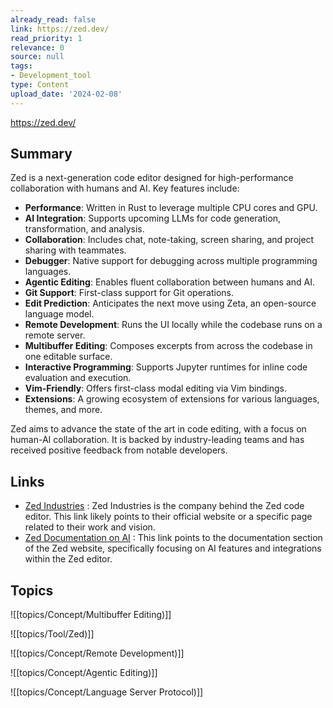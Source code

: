 ```yaml
---
already_read: false
link: https://zed.dev/
read_priority: 1
relevance: 0
source: null
tags:
- Development_tool
type: Content
upload_date: '2024-02-08'
---
```


https://zed.dev/
## Summary

Zed is a next-generation code editor designed for high-performance collaboration with humans and AI. Key features include:

- **Performance**: Written in Rust to leverage multiple CPU cores and GPU.
- **AI Integration**: Supports upcoming LLMs for code generation, transformation, and analysis.
- **Collaboration**: Includes chat, note-taking, screen sharing, and project sharing with teammates.
- **Debugger**: Native support for debugging across multiple programming languages.
- **Agentic Editing**: Enables fluent collaboration between humans and AI.
- **Git Support**: First-class support for Git operations.
- **Edit Prediction**: Anticipates the next move using Zeta, an open-source language model.
- **Remote Development**: Runs the UI locally while the codebase runs on a remote server.
- **Multibuffer Editing**: Composes excerpts from across the codebase in one editable surface.
- **Interactive Programming**: Supports Jupyter runtimes for inline code evaluation and execution.
- **Vim-Friendly**: Offers first-class modal editing via Vim bindings.
- **Extensions**: A growing ecosystem of extensions for various languages, themes, and more.

Zed aims to advance the state of the art in code editing, with a focus on human-AI collaboration. It is backed by industry-leading teams and has received positive feedback from notable developers.
## Links

- [Zed Industries](https://zedindustries.creator-spring.com/) : Zed Industries is the company behind the Zed code editor. This link likely points to their official website or a specific page related to their work and vision.
- [Zed Documentation on AI](https://zed.dev/docs/ai/overview) : This link points to the documentation section of the Zed website, specifically focusing on AI features and integrations within the Zed editor.

## Topics

![[topics/Concept/Multibuffer Editing)]]

![[topics/Tool/Zed)]]

![[topics/Concept/Remote Development)]]

![[topics/Concept/Agentic Editing)]]

![[topics/Concept/Language Server Protocol)]]